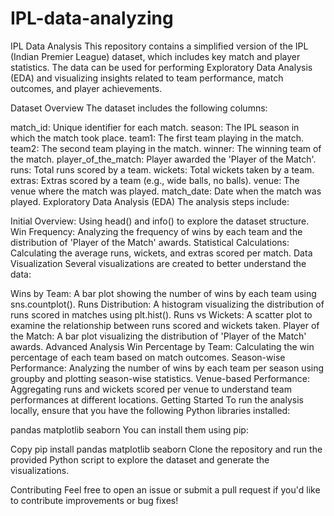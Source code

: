# IPL-data-analyzing
IPL Data Analysis
This repository contains a simplified version of the IPL (Indian Premier League) dataset, which includes key match and player statistics. The data can be used for performing Exploratory Data Analysis (EDA) and visualizing insights related to team performance, match outcomes, and player achievements.

Dataset Overview
The dataset includes the following columns:

match_id: Unique identifier for each match.
season: The IPL season in which the match took place.
team1: The first team playing in the match.
team2: The second team playing in the match.
winner: The winning team of the match.
player_of_the_match: Player awarded the 'Player of the Match'.
runs: Total runs scored by a team.
wickets: Total wickets taken by a team.
extras: Extras scored by a team (e.g., wide balls, no balls).
venue: The venue where the match was played.
match_date: Date when the match was played.
Exploratory Data Analysis (EDA)
The analysis steps include:

Initial Overview: Using head() and info() to explore the dataset structure.
Win Frequency: Analyzing the frequency of wins by each team and the distribution of 'Player of the Match' awards.
Statistical Calculations: Calculating the average runs, wickets, and extras scored per match.
Data Visualization
Several visualizations are created to better understand the data:

Wins by Team: A bar plot showing the number of wins by each team using sns.countplot().
Runs Distribution: A histogram visualizing the distribution of runs scored in matches using plt.hist().
Runs vs Wickets: A scatter plot to examine the relationship between runs scored and wickets taken.
Player of the Match: A bar plot visualizing the distribution of 'Player of the Match' awards.
Advanced Analysis
Win Percentage by Team: Calculating the win percentage of each team based on match outcomes.
Season-wise Performance: Analyzing the number of wins by each team per season using groupby and plotting season-wise statistics.
Venue-based Performance: Aggregating runs and wickets scored per venue to understand team performances at different locations.
Getting Started
To run the analysis locally, ensure that you have the following Python libraries installed:

pandas
matplotlib
seaborn
You can install them using pip:

Copy
pip install pandas matplotlib seaborn
Clone the repository and run the provided Python script to explore the dataset and generate the visualizations.

Contributing
Feel free to open an issue or submit a pull request if you'd like to contribute improvements or bug fixes!
